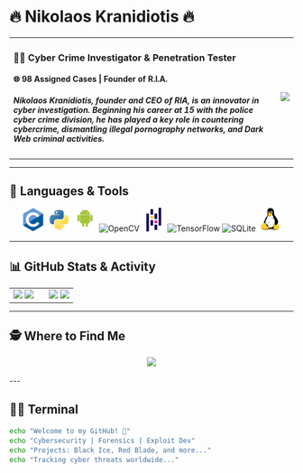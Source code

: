 # 🔥 Nikolaos Kranidiotis 🔥  

<table>
  <tr>
    <td>
      <h3>🕵️‍♂️ Cyber Crime Investigator & Penetration Tester</h3>
      <h4>🌐 98 Assigned Cases | Founder of <b>R.I.A.</b></h4>
      <h5> Nikolaos Kranidiotis, founder and CEO of RIA, is an innovator in cyber investigation. Beginning his career at 15 with the police cyber crime division, he has played a key role in countering cybercrime, dismantling illegal pornography networks, and Dark Web criminal activities.</h5>
    </td>
    <td style="padding-left: 20px;">
      <img src="https://media3.giphy.com/media/v1.Y2lkPTc5MGI3NjExNXp2aXp1emZoZWtyeGwycDAwMDFtaXR2Z3FjM2djN2RvaXUxandpOSZlcD12MV9pbnRlcm5hbF9naWZfYnlfaWQmY3Q9Zw/xsCevAab5ufj37BeGR/giphy.gif" width="450"/>
    </td>
  </tr>
</table>

---

## 🚀 Languages & Tools  
<p align="center">
  <img src="https://raw.githubusercontent.com/devicons/devicon/master/icons/c/c-original.svg" alt="C" width="42" height="42"/>
  <img src="https://raw.githubusercontent.com/devicons/devicon/master/icons/python/python-original.svg" alt="Python" width="42" height="42"/>
  <img src="https://raw.githubusercontent.com/devicons/devicon/master/icons/android/android-original-wordmark.svg" alt="Android" width="42" height="42"/>
  <img src="https://www.vectorlogo.zone/logos/opencv/opencv-icon.svg" alt="OpenCV" width="42" height="42"/>
  <img src="https://raw.githubusercontent.com/devicons/devicon/master/icons/pandas/pandas-original.svg" alt="Pandas" width="42" height="42"/>
  <img src="https://www.vectorlogo.zone/logos/tensorflow/tensorflow-icon.svg" alt="TensorFlow" width="42" height="42"/>
  <img src="https://www.vectorlogo.zone/logos/sqlite/sqlite-icon.svg" alt="SQLite" width="42" height="42"/>
  <img src="https://raw.githubusercontent.com/devicons/devicon/master/icons/linux/linux-original.svg" alt="Linux" width="42" height="42"/>
</p>

---
## 📊 GitHub Stats & Activity  
<p align="center">
  <table>
    <tr>
      <td>
        <img src="https://github-readme-stats.vercel.app/api?username=nkranidiotis&show_icons=true&theme=radical" height="150"/>
        <img src="https://github-readme-streak-stats.herokuapp.com/?user=nkranidiotis&theme=radical" height="150"/>
      </td>
      <td style="padding-left: 20px;">
        <img src="https://media3.giphy.com/media/v1.Y2lkPTc5MGI3NjExdGw2OHBoYTJmZzg3MmJxNDdwOHBqcnVtZmR1OWY4YnZveXN5ZGNpZiZlcD12MV9pbnRlcm5hbF9naWZfYnlfaWQmY3Q9Zw/101IgDtwWFQKti/giphy.gif" width="200"/>
        <img src="https://github-readme-stats.vercel.app/api/top-langs?username=nkranidiotis&show_icons=true&layout=compact&theme=radical" height="150"/>
      </td>
    </tr>
  </table>
</p>




---

## 🕵 Where to Find Me  
<p align="center">
  <a href="https://www.linkedin.com/in/nikolaos-kranidiotis/" target="_blank">
    <img src="https://img.shields.io/badge/-LinkedIn-0a77b6?style=for-the-badge&logo=linkedin&logoColor=white"/>
  </a>
</p>
---

## 🏴‍☠️ Terminal  
```bash
echo "Welcome to my GitHub! 🚀"
echo "Cybersecurity | Forensics | Exploit Dev"
echo "Projects: Black Ice, Red Blade, and more..."
echo "Tracking cyber threats worldwide..."
